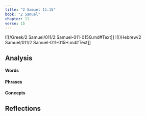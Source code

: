 ```yaml
---
title: "2 Samuel 11:15"
book: "2 Samuel"
chapter: 11
verse: 15
---
```

![[/Greek/2 Samuel/011/2 Samuel-011-015G.md#Text]]
![[/Hebrew/2 Samuel/011/2 Samuel-011-015H.md#Text]]

## Analysis

#### Words

#### Phrases

#### Concepts

## Reflections
